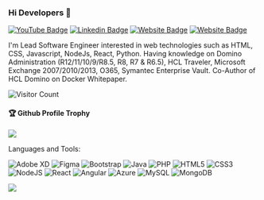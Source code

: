 ### Hi Developers 👋

[![YouTube Badge](https://img.shields.io/badge/YouTube-Aniket-red)](https://www.youtube.com/channel/UCdpIW4tItQ7P-EOgarXYRqg)
[![Linkedin Badge](https://img.shields.io/badge/-Aniket-blue?style=flat-square&logo=Linkedin&logoColor=white&link=https://www.linkedin.com/in/aniket-salve-6546a022/)](https://www.linkedin.com/in/aniket-salve-6546a022/)
[![Website Badge](https://img.shields.io/badge/WebSite-Aniket-green)](https://aniketsalve1980.github.io/profilecode/)
[![Website Badge](https://img.shields.io/badge/StackOverflow-Aniket-yellow)](https://stackoverflow.com/users/18984913/aniket-salve)

I'm
Lead Software Engineer
interested in web technologies such as HTML, CSS, Javascript, NodeJs, React, Python. Having knowledge on Domino Administration (R12/11/10/9/R8.5, R8, R7 & R6.5), 
HCL Traveler, Microsoft Exchange 2007/2010/2013, O365, Symantec Enterprise Vault. Co-Author of HCL Domino on Docker Whitepaper.


![Visitor Count](https://profile-counter.glitch.me/aniketsalve1980/count.svg)

<div>
  <h4>🏆 Github Profile Trophy</h4>
  <a href="https://github.com/ryo-ma/github-profile-trophy">
    <img src="https://github-profile-trophy.vercel.app/?username=aniketsalve1980&column=7"/>
  </a>
</div>

Languages and Tools: 

<img alt="Adobe XD" src="https://img.shields.io/badge/adobexd-%23FF26BE.svg?style=flat-square&logo=adobexd&logoColor=white"/> <img alt="Figma" src="https://img.shields.io/badge/figma-%23F24E1E.svg?style=flat-square&logo=figma&logoColor=white"/> <img alt="Bootstrap" src="https://img.shields.io/badge/bootstrap-%23563D7C.svg?style=flat-square&logo=bootstrap&logoColor=white"/> <img alt="Java" src="https://img.shields.io/badge/java-%23ED8B00.svg?style=flat-square&logo=java&logoColor=white"/> <img alt="PHP" src="https://img.shields.io/badge/php-%23777BB4.svg?style=flat-square&logo=php&logoColor=white"/> <img alt="HTML5" src="https://img.shields.io/badge/html5-%23E34F26.svg?style=flat-square&logo=html5&logoColor=white"/> <img alt="CSS3" src="https://img.shields.io/badge/css3-%231572B6.svg?style=flat-square&logo=css3&logoColor=white"/> <img alt="NodeJS" src="https://img.shields.io/badge/node.js-%2343853D.svg?style=flat-square&logo=node-dot-js&logoColor=white"/> <img alt="React" src="https://img.shields.io/badge/react-%2320232a.svg?style=flat-square&logo=react&logoColor=%2361DAFB"/> <img alt="Angular" src="https://img.shields.io/badge/angular-%23DD0031.svg?flat-square&logo=angular&logoColor=white"/> <img alt="Azure" src="https://img.shields.io/badge/azure-%230072C6.svg?style=flat-square&logo=azure-devops&logoColor=white"/> <img alt="MySQL" src="https://img.shields.io/badge/mysql-%2300f.svg?style=flat-square&logo=mysql&logoColor=white"/> <img alt="MongoDB" src ="https://img.shields.io/badge/MongoDB-%234ea94b.svg?style=flat-square&logo=mongodb&logoColor=white"/>

![](https://activity-graph.herokuapp.com/graph?username=aniketsalve1980&theme=react-dark&area=true)
<!--
**aniketsalve1980/aniketsalve1980** is a ✨ _special_ ✨ repository because its `README.md` (this file) appears on your GitHub profile.

Here are some ideas to get you started:

- 🔭 I’m currently working on ...
- 🌱 I’m currently learning ...
- 👯 I’m looking to collaborate on ...
- 🤔 I’m looking for help with ...
- 💬 Ask me about ...
- 📫 How to reach me: ...
- 😄 Pronouns: ...
- ⚡ Fun fact: .....

-->
